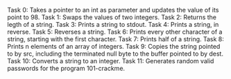 Task 0: Takes a pointer to an int as parameter and updates the value of its point to 98. Task 1: Swaps the values of two integers. Task 2: Returns the legth of a string. Task 3: Prints a string to stdout. Task 4: Prints a string, in reverse. Task 5: Reverses a string. Task 6: Prints every other character of a string, starting with the first character. Task 7: Prints half of a string. Task 8: Prints n elements of an array of integers. Task 9: Copies the string pointed to by src, including the terminated null byte to the buffer pointed to by dest. Task 10: Converts a string to an integer. Task 11: Generates random valid passwords for the program 101-crackme.
